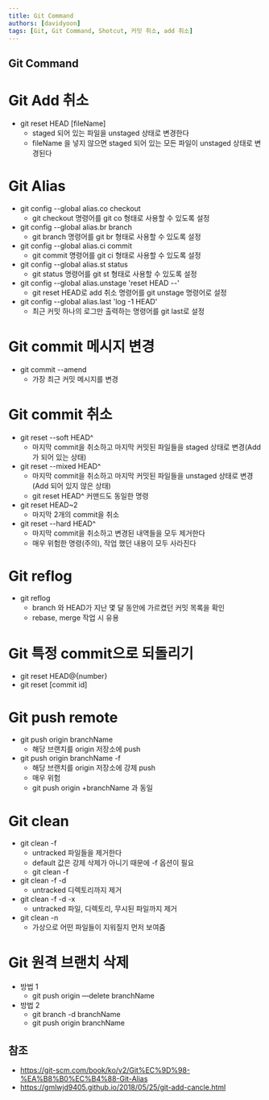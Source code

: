 ```yaml
---
title: Git Command
authors: [davidyoon]
tags: [Git, Git Command, Shotcut, 커밋 취소, add 취소]
---
```


## Git Command

# Git Add 취소
- git reset HEAD [fileName]
    - staged 되어 있는 파일을 unstaged 상태로 변경한다
    - fileName 을 넣지 않으면 staged 되어 있는 모든 파일이 unstaged 상태로 변경된다

# Git Alias
- git config --global alias.co checkout
    - git checkout 명령어를 git co 형태로 사용할 수 있도록 설정
- git config --global alias.br branch
    - git branch 명령어를 git br 형태로 사용할 수 있도록 설정
- git config --global alias.ci commit
    - git commit 명령어를 git ci 형태로 사용할 수 있도록 설정
- git config --global alias.st status
    - git status 명령어를 git st 형태로 사용할 수 있도록 설정
- git config --global alias.unstage 'reset HEAD --'
    - git reset HEAD로 add 취소 명령어를 git unstage 명령어로 설정
- git config --global alias.last 'log -1 HEAD'
    - 최근 커밋 하나의 로그만 출력하는 명령어를 git last로 설정

# Git commit 메시지 변경
- git commit --amend
    - 가장 최근 커밋 메시지를 변경 

# Git commit 취소
- git reset --soft HEAD^
    - 마지막 commit을 취소하고 마지막 커밋된 파일들을 staged 상태로 변경(Add가 되어 있는 상태)
- git reset --mixed HEAD^
    - 마지막 commit을 취소하고 마지막 커밋된 파일들을 unstaged 상태로 변경(Add 되어 있지 않은 상태)
    - git reset HEAD^ 커맨드도 동일한 명령
- git reset HEAD~2
    - 마지막 2개의 commit을 취소
- git reset --hard HEAD^
    - 마지막 commit을 취소하고 변경된 내역들을 모두 제거한다
    - 매우 위험한 명령(주의), 작업 했던 내용이 모두 사라진다

# Git reflog
- git reflog
    - branch 와 HEAD가 지난 몇 달 동안에 가르켰던 커밋 목록을 확인
    - rebase, merge 작업 시 유용

# Git 특정 commit으로 되돌리기
- git reset HEAD@{number}
- git reset [commit id]

# Git push remote
- git push origin branchName 
    - 해당 브랜치를 origin 저장소에 push
- git push origin branchName -f 
    - 해당 브랜치를 origin 저장소에 강제 push
    - 매우 위험
    - git push origin +branchName 과 동일

# Git clean
- git clean -f
    - untracked 파일들을 제거한다
    - default 값은 강제 삭제가 아니기 때문에 -f 옵션이 필요
    - git clean -f 
- git clean -f -d
    - untracked 디렉토리까지 제거
- git clean -f -d -x
    - untracked 파일, 디렉토리, 무시된 파일까지 제거
- git clean -n
    - 가상으로 어떤 파일들이 지워질지 먼저 보여줌
 
# Git 원격 브랜치 삭제
- 방법 1
    - git push origin —delete branchName
- 방법 2
    - git branch -d branchName
    - git push origin branchName


## 참조
- https://git-scm.com/book/ko/v2/Git%EC%9D%98-%EA%B8%B0%EC%B4%88-Git-Alias
- https://gmlwjd9405.github.io/2018/05/25/git-add-cancle.html 